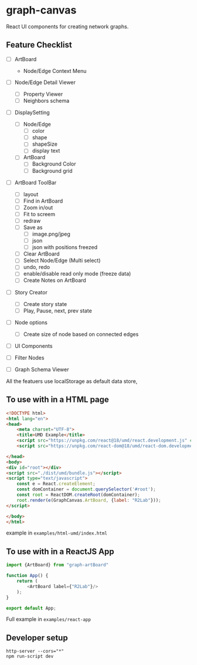 # graph-canvas

React UI components for creating network graphs.

## Feature Checklist 
- [ ] ArtBoard
  - Node/Edge Context Menu
- [ ] Node/Edge Detail Viewer
  - [ ] Property Viewer
  - [ ] Neighbors schema
- [ ] DisplaySetting
  - [ ] Node/Edge 
    - [ ] color
    - [ ] shape
    - [ ] shapeSize
    - [ ] display text
  - [ ] ArtBoard 
    - [ ] Background Color
    - [ ] Background grid
- [ ] ArtBoard ToolBar
  - [ ] layout
  - [ ] Find in ArtBoard
  - [ ] Zoom in/out
  - [ ] Fit to screem
  - [ ] redraw
  - [ ] Save as 
    - [ ] image.png/jpeg
    - [ ] json
    - [ ] json with positions freezed
  - [ ] Clear ArtBoard
  - [ ] Select Node/Edge (Multi select)
  - [ ] undo, redo 
  - [ ] enable/disable read only mode (freeze data)
  - [ ] Create Notes on ArtBoard
- [ ] Story Creator 
  - [ ] Create story state 
  - [ ] Play, Pause, next, prev state 
- [ ] Node options
  - [ ] Create size of node based on connected edges
- [ ]  UI Components
  - [ ]  Filter Nodes
- [ ] Graph Schema Viewer


All the featuers use localStorage as default data store, 

## To use with in a HTML page
```html
<!DOCTYPE html>
<html lang="en">
<head>
    <meta charset="UTF-8">
    <title>UMD Example</title>
    <script src="https://unpkg.com/react@18/umd/react.development.js" crossorigin></script>
    <script src="https://unpkg.com/react-dom@18/umd/react-dom.development.js" crossorigin></script>

</head>
<body>
<div id="root"></div>
<script src="./dist/umd/bundle.js"></script>
<script type="text/javascript">
    const e = React.createElement;
    const domContainer = document.querySelector('#root');
    const root = ReactDOM.createRoot(domContainer);
    root.render(e(GraphCanvas.ArtBoard, {label: "R2Lab"}));
</script>

</body>
</html>
```
example in `examples/html-umd/index.html`

## To use with in a ReactJS App

```typescript jsx
import {ArtBoard} from "graph-artBoard"

function App() {
    return (
        <ArtBoard label={"R2Lab"}/>
    );
}

export default App;
```
Full example in `examples/react-app`


## Developer setup 

```
http-server --cors="*"  
npm run-script dev
```